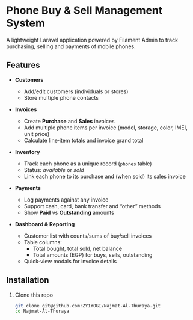 # Phone Buy & Sell Management System

A lightweight Laravel application powered by Filament Admin to track purchasing, selling and payments of mobile phones.

## Features

- **Customers**  
  - Add/edit customers (individuals or stores)  
  - Store multiple phone contacts  

- **Invoices**  
  - Create **Purchase** and **Sales** invoices  
  - Add multiple phone items per invoice (model, storage, color, IMEI, unit price)  
  - Calculate line‑item totals and invoice grand total  

- **Inventory**  
  - Track each phone as a unique record (`phones` table)  
  - Status: _available_ or _sold_  
  - Link each phone to its purchase and (when sold) its sales invoice  

- **Payments**  
  - Log payments against any invoice  
  - Support cash, card, bank transfer and “other” methods  
  - Show **Paid** vs **Outstanding** amounts  

- **Dashboard & Reporting**  
  - Customer list with counts/sums of buy/sell invoices  
  - Table columns:  
    - Total bought, total sold, net balance  
    - Total amounts (EGP) for buys, sells, outstanding  
  - Quick‑view modals for invoice details  

## Installation

1. Clone this repo  
   ```bash
   git clone git@github.com:ZY1YOGI/Najmat-Al-Thuraya.git
   cd Najmat-Al-Thuraya
